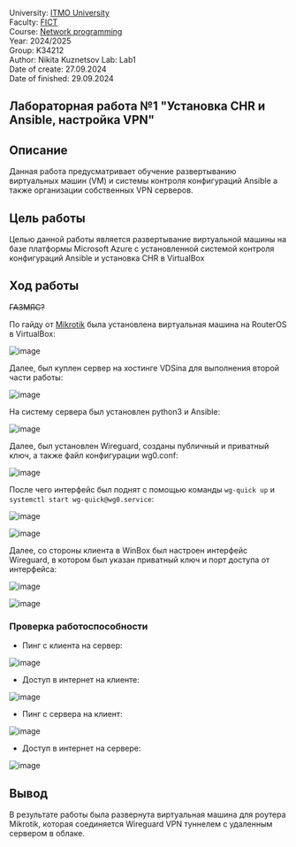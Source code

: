 University: [ITMO University](https://itmo.ru/ru/)  
Faculty: [FICT](https://fict.itmo.ru)  
Course: [Network programming](https://github.com/itmo-ict-faculty/network-programming)  
Year: 2024/2025  
Group: K34212  
Author: Nikita Kuznetsov
Lab: Lab1  
Date of create: 27.09.2024  
Date of finished: 29.09.2024  

## Лабораторная работа №1 "Установка CHR и Ansible, настройка VPN"

## Описание 
Данная работа предусматривает обучение развертыванию виртуальных машин (VM) и системы контроля конфигураций Ansible а также организации собственных VPN серверов.

## Цель работы
Целью данной работы является развертывание виртуальной машины на базе платформы Microsoft Azure с установленной системой контроля конфигураций Ansible и установка CHR в VirtualBox

## Ход работы
<s>ГАЗМЯС?</s>

По гайду от [Mikrotik](https://wiki.mikrotik.com/wiki/Manual:CHR_VirtualBox_installation) была установлена виртуальная машина на RouterOS в VirtualBox:

![image](https://github.com/user-attachments/assets/56208be9-fad4-4e97-9cee-f113c2fc160c)

Далее, был куплен сервер на хостинге VDSina для выполнения второй части работы:

![image](https://github.com/user-attachments/assets/8d6fc7ff-30be-4063-a7f5-96688cd975db)

На систему сервера был установлен python3 и Ansible:

![image](https://github.com/user-attachments/assets/5ca50693-24a4-421a-af10-8bd82ff6c24d)

Далее, был установлен Wireguard, созданы публичный и приватный ключ, а также файл конфигурации wg0.conf:

![image](https://github.com/user-attachments/assets/8c0ed7f7-a37d-49d3-bcbc-d28961d6430a)


После чего интерфейс был поднят с помощью команды `wg-quick up` и `systemctl start wg-quick@wg0.service`:

![image](https://github.com/user-attachments/assets/8ca248bd-1144-4a65-94db-37309ae64042)

![image](https://github.com/user-attachments/assets/c6e64de3-d0a4-47b0-afdf-57ad094319dc)


Далее, со стороны клиента в WinBox был настроен интерфейс Wireguard, в котором был указан приватный ключ и порт доступа от интерфейса:

![image](https://github.com/user-attachments/assets/c21cd687-b2ba-4e64-9c52-9175f6e80f2f)

![image](https://github.com/user-attachments/assets/0ee0685a-1400-40ef-add2-33cc20a2b0e9)

### Проверка работоспособности

- Пинг с клиента на сервер:

![image](https://github.com/user-attachments/assets/5edb7c9d-547d-4498-8953-058f1f7e0ec9)

- Доступ в интернет на клиенте:

![image](https://github.com/user-attachments/assets/d475919c-1eb4-4d71-bb8b-d291c74a1b22)


- Пинг с сервера на клиент:

![image](https://github.com/user-attachments/assets/fd51671c-8a90-4c7a-8569-fb5a3d014aea)

- Доступ в интернет на сервере:

![image](https://github.com/user-attachments/assets/dc5d453c-4004-46c9-b7ca-a0ef92a4d0dc)


## Вывод

В результате работы была развернута виртуальная машина для роутера Mikrotik, которая соединяется Wireguard VPN туннелем с удаленным сервером в облаке.
